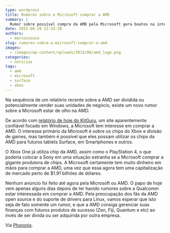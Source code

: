 ```yaml
---
type: wordpress
title: Rumores sobre a Microsoft comprar a AMD
summary: |
  Rumor sobre possível compra da AMD pela Microsoft gera boatos na internet.
date: 2015-06-29 23:33:30
authors:
  - marcossouza
slug: rumores-sobre-a-microsoft-comprar-a-amd
images:
  - /images/wp-content/uploads/2015/06/amd_logo.png
categories:
  - noticias
tags:
  - amd
  - microsoft
  - surface
  - xbox
---
```


Na sequência de um relatório recente sobre a AMD ser dividida ou potencialmente vender suas unidades de negócio, existe um novo rumor sobre a Microsoft estar de olho na AMD.

De acordo com <a href="http://www.kitguru.net/components/anton-shilov/microsoft-is-interested-to-buy-advanced-micro-devices-source/" target="_blank">relatório de hoje do KitGuru</a>, um site aparentemente confiável focado em Windows, a Microsoft tem interesse em comprar a AMD. O interesse primário da Microsoft é sobre os chips do Xbox e divisão de games, mas também é possível que eles possam utilizar os chips da AMD para futuros tablets Surface, em Smartphones e outros.

<!--more-->

O Xbox One já utiliza chip da AMD, assim como o PlayStation 4, o que poderia colocar a Sony em uma situação estranha se a Microsoft comprar a gigante produtora de chips. A Microsoft certamente tem muito dinheiro em mãos para comprar a AMD, uma vez que essa agora tem uma capitalização de mercado perto de $1.91 bilhões de dólares.

Nenhum anúncio foi feito até agora pela Microsoft ou AMD. O papo de hoje vem apenas alguns dias depois de ter havido rumores sobre a Qualcomm estar interessada em comprar a AMD. Pela preocupação dos fãs da AMD open source e do suporte de drivers para Linux, vamos esperar que isto seja de fato somente um rumor, e que a AMD consiga gerenciar suas finanças com futuros produtos de sucesso (Zen, Fiji, Quantum e etc) ao invés de ser divida ou ser adquirida por outra empresa.

Via <a href="http://www.phoronix.com/scan.php?page=news_item&amp;px=Rumor-Microsoft-Wants-AMD" target="_blank">Phoronix</a>.
